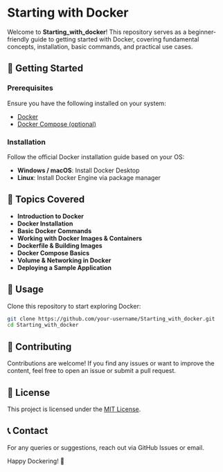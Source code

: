 # Starting with Docker

Welcome to **Starting_with_docker**! This repository serves as a beginner-friendly guide to getting started with Docker, covering fundamental concepts, installation, basic commands, and practical use cases.

## 🚀 Getting Started

### Prerequisites
Ensure you have the following installed on your system:
- [Docker](https://docs.docker.com/get-docker/)
- [Docker Compose (optional)](https://docs.docker.com/compose/install/)

### Installation
Follow the official Docker installation guide based on your OS:
- **Windows / macOS**: Install Docker Desktop
- **Linux**: Install Docker Engine via package manager

## 📌 Topics Covered
- **Introduction to Docker**
- **Docker Installation**
- **Basic Docker Commands**
- **Working with Docker Images & Containers**
- **Dockerfile & Building Images**
- **Docker Compose Basics**
- **Volume & Networking in Docker**
- **Deploying a Sample Application**

## 🔧 Usage
Clone this repository to start exploring Docker:
```bash
git clone https://github.com/your-username/Starting_with_docker.git
cd Starting_with_docker
```

## 🤝 Contributing
Contributions are welcome! If you find any issues or want to improve the content, feel free to open an issue or submit a pull request.

## 📜 License
This project is licensed under the [MIT License](LICENSE).

## 📞 Contact
For any queries or suggestions, reach out via GitHub Issues or email.

Happy Dockering! 🐳
